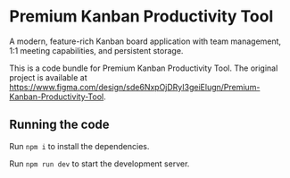 
  # Premium Kanban Productivity Tool

  A modern, feature-rich Kanban board application with team management, 1:1 meeting capabilities, and persistent storage.

  <!-- Triggering new deployment with environment variables -->

  This is a code bundle for Premium Kanban Productivity Tool. The original project is available at https://www.figma.com/design/sde6NxpOjDRyI3geiElugn/Premium-Kanban-Productivity-Tool.

  ## Running the code

  Run `npm i` to install the dependencies.

  Run `npm run dev` to start the development server.
  